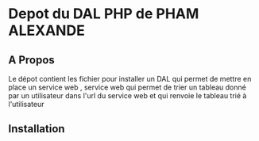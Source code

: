 # Depot du DAL PHP de PHAM ALEXANDE
## A Propos
Le dépot  contient les  fichier pour installer  un DAL  qui permet de  mettre en place un service web , service web qui  permet de trier un tableau donné par un utilisateur dans l'url du service web et qui renvoie le tableau trié à l'utilisateur
## Installation 



